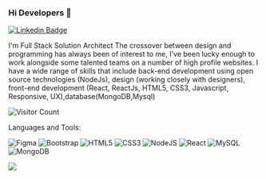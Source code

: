 ### Hi Developers 👋
 
[![Linkedin Badge](https://img.shields.io/badge/-YASH-blue?style=flat-square&logo=Linkedin&logoColor=white&link=https://www.linkedin.com/in/yashwanth-reddy-g-/)](https://www.linkedin.com/in/yashwanth-reddy-g-/)
 
I'm
Full Stack Solution Architect
The crossover between design and programming has always been of interest to me, I've been lucky enough to work alongside some talented teams on a number of high profile websites. I have a wide range of skills that include back-end development using open source technologies (NodeJs), design (working closely with designers), front-end development (React, ReactJs, HTML5, CSS3, Javascript, Responsive, UX),database(MongoDB,Mysql)
 
 
![Visitor Count](https://profile-counter.glitch.me/yashwanthreddy710/count.svg)
 

 
Languages and Tools: 
 
 
<img alt="Figma" src="https://img.shields.io/badge/figma-%23F24E1E.svg?style=flat-square&logo=figma&logoColor=white"/> <img alt="Bootstrap" src="https://img.shields.io/badge/bootstrap-%23563D7C.svg?style=flat-square&logo=bootstrap&logoColor=white"/> <img alt="HTML5" src="https://img.shields.io/badge/html5-%23E34F26.svg?style=flat-square&logo=html5&logoColor=white"/> <img alt="CSS3" src="https://img.shields.io/badge/css3-%231572B6.svg?style=flat-square&logo=css3&logoColor=white"/>
<img alt="NodeJS" src="https://img.shields.io/badge/node.js-%2343853D.svg?style=flat-square&logo=node-dot-js&logoColor=white"/> <img alt="React" src="https://img.shields.io/badge/react-%2320232a.svg?style=flat-square&logo=react&logoColor=%2361DAFB"/> <img alt="MySQL" src="https://img.shields.io/badge/mysql-%2300f.svg?style=flat-square&logo=mysql&logoColor=white"/> <img alt="MongoDB" src ="https://img.shields.io/badge/MongoDB-%234ea94b.svg?style=flat-square&logo=mongodb&logoColor=white"/>
 
![](https://activity-graph.herokuapp.com/graph?username=poonamchauhan229&theme=react-dark&area=true)
<!--


- 👋 Hi, I’m @yashwanthreddy710
- 👀 I’m interested in programming
- 🌱 I’m currently learning Full stack web development(MERN)
- 💞️ I’m looking to collaborate on github and linkedin
- ⚡ Fun fact: i have graduated in 2022

<!---
yashwanthreddy710/yashwanthreddy710 is a ✨ special ✨ repository because its `README.md` (this file) appears on your GitHub profile.
You can click the Preview link to take a look at your changes.
--->
